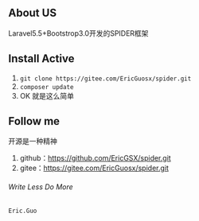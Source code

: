 ## About US
Laravel5.5+Bootstrop3.0开发的SPIDER框架
## Install Active
1. ```git clone https://gitee.com/EricGuosx/spider.git```
2. ``` composer update ```
3. OK 就是这么简单
## Follow me
开源是一种精神
1. github：https://github.com/EricGSX/spider.git
2. gitee：https://gitee.com/EricGuosx/spider.git

###### Write Less Do More
    Eric.Guo
